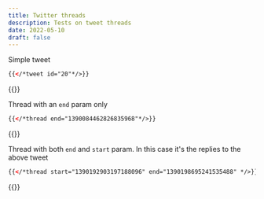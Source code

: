 ```yaml
---
title: Twitter threads
description: Tests on tweet threads
date: 2022-05-10
draft: false
---
```


Simple tweet
```html
{{</*tweet id="20"*/>}}
```

{{<tweet id="20">}}

  
Thread  with an `end` param only
```html
{{</*thread end="1390084462826835968"*/>}}
```

{{<thread end="1390084462826835968">}}


Thread with both `end` and `start` param. In this case it's the replies to the above tweet
```html
{{</*thread start="1390192903197188096" end="1390198695241535488" */>}}
```

{{<thread start="1390192903197188096" end="1390198695241535488" >}}
